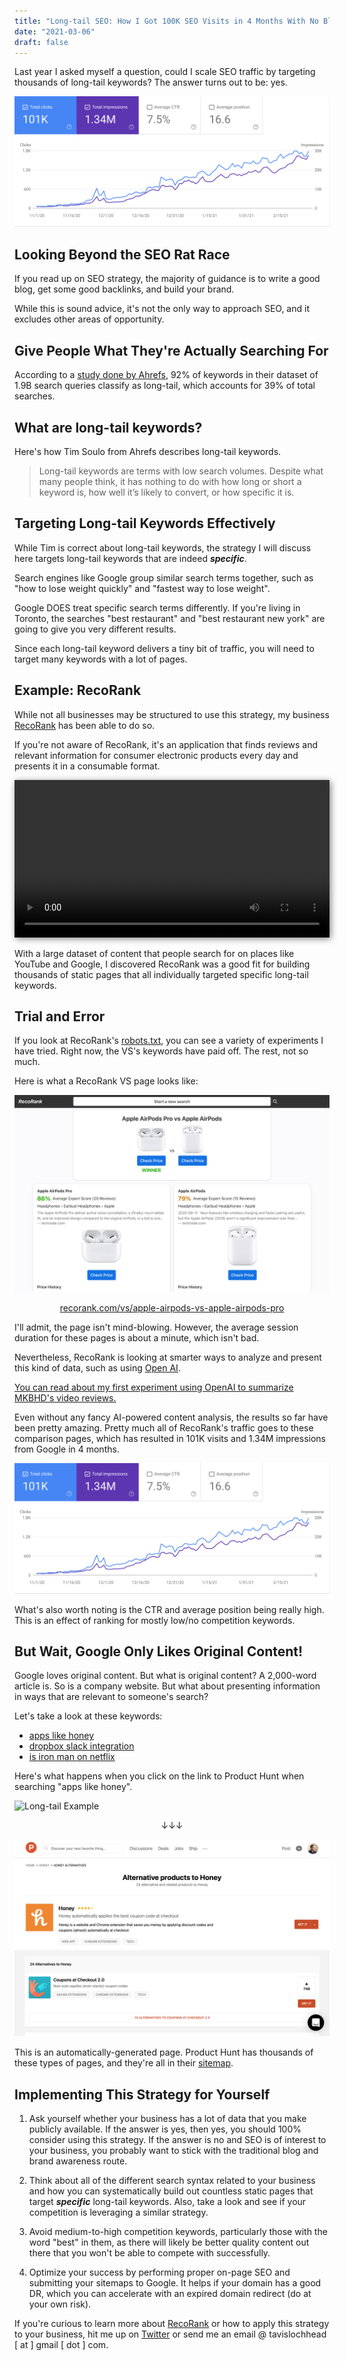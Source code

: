 ```yaml
---
title: "Long-tail SEO: How I Got 100K SEO Visits in 4 Months With No Blog and No Brand Awareness"
date: "2021-03-06"
draft: false
---
```


Last year I asked myself a question, could I scale SEO traffic by targeting thousands of long-tail keywords? The answer turns out to be: yes.

![GSC](./gsc.png "GSC")

## Looking Beyond the SEO Rat Race

If you read up on SEO strategy, the majority of guidance is to write a good blog, get some good backlinks, and build your brand.

While this is sound advice, it's not the only way to approach SEO, and it excludes other areas of opportunity.

## Give People What They're Actually Searching For

According to a [study done by Ahrefs](https://ahrefs.com/blog/long-tail-keywords/), 92% of keywords in their dataset of 1.9B search queries classify as long-tail, which accounts for 39% of total searches.

## What are long-tail keywords?

Here's how Tim Soulo from Ahrefs describes long-tail keywords.

> Long-tail keywords are terms with low search volumes. Despite what many people think, it has nothing to do with how long or short a keyword is, how well it’s likely to convert, or how specific it is.

## Targeting Long-tail Keywords Effectively

While Tim is correct about long-tail keywords, the strategy I will discuss here targets long-tail keywords that are indeed **_specific_**.

Search engines like Google group similar search terms together, such as "how to lose weight quickly" and "fastest way to lose weight".

Google DOES treat specific search terms differently. If you're living in Toronto, the searches "best restaurant" and "best restaurant new york" are going to give you very different results.

Since each long-tail keyword delivers a tiny bit of traffic, you will need to target many keywords with a lot of pages.

## Example: RecoRank

While not all businesses may be structured to use this strategy, my business <a href="https://recorank.com" target="_blank">RecoRank</a> has been able to do so.

If you're not aware of RecoRank, it's an application that finds reviews and relevant information for consumer electronic products every day and presents it in a consumable format.

<video src="./rr-demo.mp4" style="width:100%;box-shadow: 2px 2px 10px grey;" autoplay loop></video>

With a large dataset of content that people search for on places like YouTube and Google, I discovered RecoRank was a good fit for building thousands of static pages that all individually targeted specific long-tail keywords.

## Trial and Error

If you look at RecoRank's [robots.txt](https://recorank.com/robots.txt), you can see a variety of experiments I have tried. Right now, the VS's keywords have paid off. The rest, not so much.

Here is what a RecoRank VS page looks like:

![VS Page](./vs-page.png "VS Page")

<p style="text-align: center;"><a href="https://recorank.com/vs/apple-airpods-vs-apple-airpods-pro" target="_blank">recorank.com/vs/apple-airpods-vs-apple-airpods-pro</a></p>

I'll admit, the page isn't mind-blowing. However, the average session duration for these pages is about a minute, which isn't bad.

Nevertheless, RecoRank is looking at smarter ways to analyze and present this kind of data, such as using [Open AI](https://openai.com).

[You can read about my first experiment using OpenAI to summarize MKBHD's video reviews.](/mkbhd-tldr)

Even without any fancy AI-powered content analysis, the results so far have been pretty amazing. Pretty much all of RecoRank's traffic goes to these comparison pages, which has resulted in 101K visits and 1.34M impressions from Google in 4 months.

![GSC](./gsc.png "GSC")

What's also worth noting is the CTR and average position being really high. This is an effect of ranking for mostly low/no competition keywords.

## But Wait, Google Only Likes Original Content!

Google loves original content. But what is original content? A 2,000-word article is. So is a company website. But what about presenting information in ways that are relevant to someone's search?

Let's take a look at these keywords:

- [apps like honey](https://www.google.com/search?q=apps+like+honey)
- [dropbox slack integration](https://www.google.com/search?q=dropbox+slack+integration)
- [is iron man on netflix](https://www.google.com/search?q=is+ironman+on+netflix)

Here's what happens when you click on the link to Product Hunt when searching "apps like honey".

![Long-tail Example](./long-tail-example.png "Long-tail Example")

<p style="text-align: center;">↓↓↓</p>

![Apps like Honey](./ph-honey.png "Apps like Honey")

This is an automatically-generated page. Product Hunt has thousands of these types of pages, and they're all in their [sitemap](https://www.producthunt.com/robots.txt).

## Implementing This Strategy for Yourself

1. Ask yourself whether your business has a lot of data that you make publicly available. If the answer is yes, then yes, you should 100% consider using this strategy. If the answer is no and SEO is of interest to your business, you probably want to stick with the traditional blog and brand awareness route.

2. Think about all of the different search syntax related to your business and how you can systematically build out countless static pages that target **_specific_** long-tail keywords. Also, take a look and see if your competition is leveraging a similar strategy.

3. Avoid medium-to-high competition keywords, particularly those with the word "best" in them, as there will likely be better quality content out there that you won't be able to compete with successfully.

4. Optimize your success by performing proper on-page SEO and submitting your sitemaps to Google. It helps if your domain has a good DR, which you can accelerate with an expired domain redirect (do at your own risk).

If you're curious to learn more about <a href="https://recorank.com" target="_blank">RecoRank</a> or how to apply this strategy to your business, hit me up on [Twitter](https://twitter.com/tavislochhead) or send me an email @ tavislochhead [ at ] gmail [ dot ] com.
